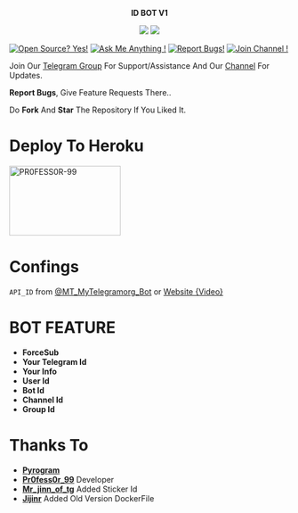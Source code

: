 <p align="center">
<b>ID BOT V1</b>
</p>
<p align="center">
<img src="https://img.shields.io/github/stars/PR0FESS0R-99/ID-Bot-V1?style=social" />
<img src="https://img.shields.io/github/forks/PR0FESS0R-99/ID-Bot-V1?style=social" />
</p>



                                                                                                
[![Open Source? Yes!](https://badgen.net/badge/Open%20Source%20%3F/Yes/yellow?icon=github)](https://github.com/PR0FESS0R-99/ID-Bot)
[![Ask Me Anything !](https://img.shields.io/badge/🤔%20Ask%20Me-Anything-1abc9c.svg)](https://telegram.dog/PR0FESS0R_99)
[![Report Bugs!](https://badgen.net/badge/🐞%20Report%20/Bugs/red)](https://telegram.dog/)
[![Join Channel !](https://badgen.net/badge/🔊%20Join%20/Channel/Black)](https://telegram.dog/mo_tech_YT)

Join Our [Telegram Group](https://www.telegram.dog/Mo_Tech_Group) For Support/Assistance And Our [Channel](https://www.telegram.dog/Mo_Tech_YT) For Updates.   
   
**Report Bugs**, Give Feature Requests There..
   
Do **Fork** And **Star** The Repository If You Liked It.

# Deploy To Heroku

<a href="https://heroku.com/deploy?template=https://github.com/PR0FESS0R-99/ID-Bot-V1/tree/main"><img src="https://github.com/PR0FESS0R-99/Buttons/blob/Professor-99/heroku/herokudeploy-01.svg" alt="PR0FESS0R-99" border="0" height="125" width="200" align="center" /></a>

# Confings

`API_ID` from [@MT_MyTelegramorg_Bot](https://youtu.be/5eEsvLAKVc0) or [Website {Video}](https://youtu.be/5eEsvLAKVc0)

# BOT FEATURE

* **ForceSub**
* **Your Telegram Id**
* **Your Info**
* **User Id**
* **Bot Id**
* **Channel Id**
* **Group Id**

# Thanks To

* **[Pyrogram](https://docs.pyrogram.org/)**
* **[Pr0fess0r_99](https://github.com/PR0FESS0R-99)** Developer
* **[Mr_jinn_of_tg](https://github.com/MR-JINN-OF-TG)** Added Sticker Id
* **[Jijinr](https://github.com/Jijinr)** Added Old Version DockerFile
